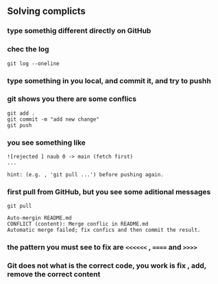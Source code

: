 
## Solving complicts

### type somethig different directly on GitHub

### chec the log
```
git log --oneline
```

### type something in you local, and commit it, and try to pushh
### git shows you there are  some conflics
```
git add .
git commit -m "add new change"
git push
```

### you see something like
```
![rejected ] naub 0 -> main (fetch first)
...

hint: (e.g. , 'git pull ...') before pushing again.
```


### first pull from GitHub, but you see some aditional messages
```
git pull
```

```
Auto-mergin README.md
CONFLICT (content): Merge conflic in README.md
Automatic merge failed; fix confics and then commit the result.
```

### the pattern you must see to fix  are `<<<<<<` ,  `====` and  `>>>>`
### Git does not what is the correct  code, you work is fix , add, remove the correct content

